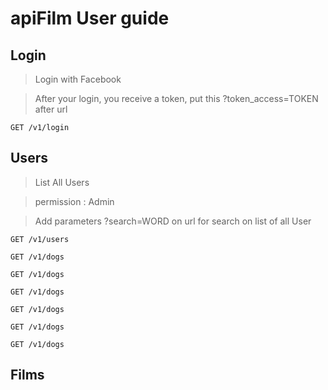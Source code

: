 # apiFilm User guide

## Login
> Login with Facebook 

> After your login, you receive a token, put this ?token_access=TOKEN after url
```
GET /v1/login
```

## Users
> List All Users

> permission : Admin

> Add parameters ?search=WORD on url for search on list of all User
```
GET /v1/users
```

```
GET /v1/dogs
```

```
GET /v1/dogs
```

```
GET /v1/dogs
```

```
GET /v1/dogs
```

```
GET /v1/dogs
```

```
GET /v1/dogs
```

## Films